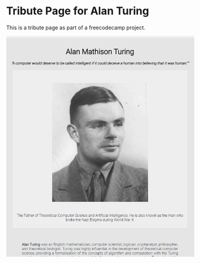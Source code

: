 # Tribute Page for Alan Turing

This is a tribute page as part of a freecodecamp project.

<img src="tributePage.png">
